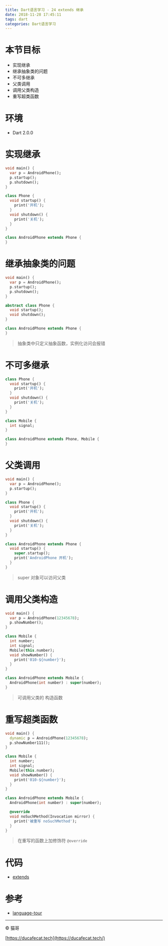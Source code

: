 ```yaml
---
title: Dart语言学习 - 24 extends 继承
date: 2018-11-28 17:45:11
tags: dart
categories: Dart语言学习
---
```


# 本节目标

- 实现继承
- 继承抽象类的问题
- 不可多继承
- 父类调用
- 调用父类构造
- 重写超类函数

# 环境

- Dart 2.0.0

# 实现继承

```dart
void main() {
  var p = AndroidPhone();
  p.startup();
  p.shutdown();
}

class Phone {
  void startup() {
    print('开机');
  }
  void shutdown() {
    print('关机');
  }
}

class AndroidPhone extends Phone {
}
```

# 继承抽象类的问题

```dart
void main() {
  var p = AndroidPhone();
  p.startup();
  p.shutdown();
}

abstract class Phone {
  void startup();
  void shutdown();
}

class AndroidPhone extends Phone {
}
```

> 抽象类中只定义抽象函数，实例化访问会报错

# 不可多继承

```dart
class Phone {
  void startup() {
    print('开机');
  }
  void shutdown() {
    print('关机');
  }
}

class Mobile {
  int signal;
}

class AndroidPhone extends Phone, Mobile {
}
```

# 父类调用

```dart
void main() {
  var p = AndroidPhone();
  p.startup();
}

class Phone {
  void startup() {
    print('开机');
  }
  void shutdown() {
    print('关机');
  }
}

class AndroidPhone extends Phone {
  void startup() {
    super.startup();
    print('AndroidPhone 开机');
  }
}
```

> super 对象可以访问父类

# 调用父类构造

```dart
void main() {
  var p = AndroidPhone(12345678);
  p.showNumber();
}

class Mobile {
  int number;
  int signal;
  Mobile(this.number);
  void showNumber() {
    print('010-${number}');
  }
}

class AndroidPhone extends Mobile {
  AndroidPhone(int number) : super(number);
}
```

> 可调用父类的 构造函数

# 重写超类函数

```dart
void main() {
  dynamic p = AndroidPhone(12345678);
  p.showNumber111();
}

class Mobile {
  int number;
  int signal;
  Mobile(this.number);
  void showNumber() {
    print('010-${number}');
  }
}

class AndroidPhone extends Mobile {
  AndroidPhone(int number) : super(number);

  @override
  void noSuchMethod(Invocation mirror) {
    print('被重写 noSuchMethod');
  }
}
```

> 在重写的函数上加修饰符 `@override`

# 代码

- [extends](https://github.com/ducafecat/dart-learn/blob/master/19-%E7%B1%BB/extends.dart)

# 参考

- [language-tour](https://www.dartlang.org/guides/language/language-tour)

----

© 猫哥

[https://ducafecat.tech](https://ducafecat.tech/)

